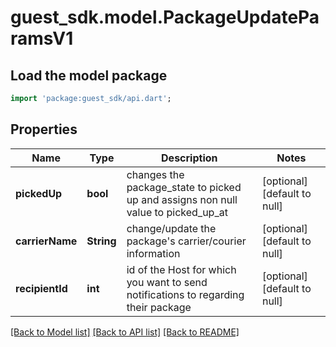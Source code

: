 # guest_sdk.model.PackageUpdateParamsV1

## Load the model package
```dart
import 'package:guest_sdk/api.dart';
```

## Properties
Name | Type | Description | Notes
------------ | ------------- | ------------- | -------------
**pickedUp** | **bool** | changes the package_state to picked up and assigns non null value to picked_up_at | [optional] [default to null]
**carrierName** | **String** | change/update the package&#39;s carrier/courier information | [optional] [default to null]
**recipientId** | **int** | id of the Host for which you want to send notifications to regarding their package | [optional] [default to null]

[[Back to Model list]](../README.md#documentation-for-models) [[Back to API list]](../README.md#documentation-for-api-endpoints) [[Back to README]](../README.md)


